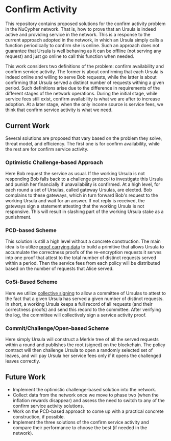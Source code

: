 # Confirm Activity 

This repository contains proposed solutions for the confirm activity problem in the NuCypher network. That is, how to prove that an Ursula is indeed active and providing service in the network. This is a response to the current approach adopted in the network, in which an Ursula simply calls a function periodically to confirm she is online. Such an approach does not guarantee that Ursula is well behaving as it can be offline (not serving any request) and just go online to call this function when needed.

This work considers two definitions of the problem: confirm availability and confirm service activity. The former is about confirming that each Ursula is indeed online and willing to serve Bob requests, while the latter is about confirming that Ursula served a distinct number of requests withing a given period. Such definitions arise due to the difference in requirements of the different stages of the network operations. During the initial stage, while service fees still exist, confirm availability is what we are after to increase adoption. At a later stage, when the only income source is service fees, we think that confirm service activity is what we need.


## Current Work
Several solutions are proposed that vary based on the problem they solve, threat model, and efficiency. The first one is for confirm availability, while the rest are for confirm service activity.

### Optimistic Challenge-based Approach
Here Bob request the service as usual. If the working Ursula is not responding Bob falls back to a challenge protocol to investigate this Ursula and punish her financially if unavailability is confirmed. At a high level, for each round a set of Ursulas, called gateway Ursulas, are elected. Bob complains to these gateways, which in turn forward Bob's request to the working Ursula and wait for an answer. If not reply is received, the gateways sign a statement attesting that the working Ursula is not responsive. This will result in slashing part of the working Ursula stake as a punishment.

### PCD-based Scheme
This solution is still a high level without a concrete construction. The main idea is to utilize [proof carrying data](http://people.csail.mit.edu/alexch/research/pcd/pcd-ics.pdf) to build a primitive that allows Ursula to accumulate the correctness proofs of the re-encryption requests it serves into one proof that attest to the total number of distinct requests served within a period. Then the service fees from each policy will be distributed based on the number of requests that Alice served. 

### CoSi-Based Scheme
Here we utilize [collective signing](https://arxiv.org/pdf/1503.08768.pdf) to allow a committee of Ursulas to attest to the fact that a given Ursula has served a given number of distinct requests. In short, a working Ursula keeps a full record of all requests (and their correctness proofs) and send this record to the committee. After verifying the log, the committee will collectively sign a service activity proof. 

### Commit/Challenge/Open-based Scheme
Here simply Ursula will construct a Merkle tree of all the served requests within a round and publishes the root (signed) on the blockchain. The policy contract will then challenge Ursula to open a randomly selected set of leaves, and will pay Ursula her service fees only if it opens the challenged leaves correctly.

## Future Work
* Implement the optimistic challenge-based solution into the network.
* Collect data from the network once we move to phase two (when the inflation rewards disappear) and assess the need to switch to any of the confirm service activity solutions.
* Work on the PCD-based approach to come up with a practical concrete construction, if possible.
* Implement the three solutions of the confirm service activity and compare their performance to choose the best (if needed in the network).